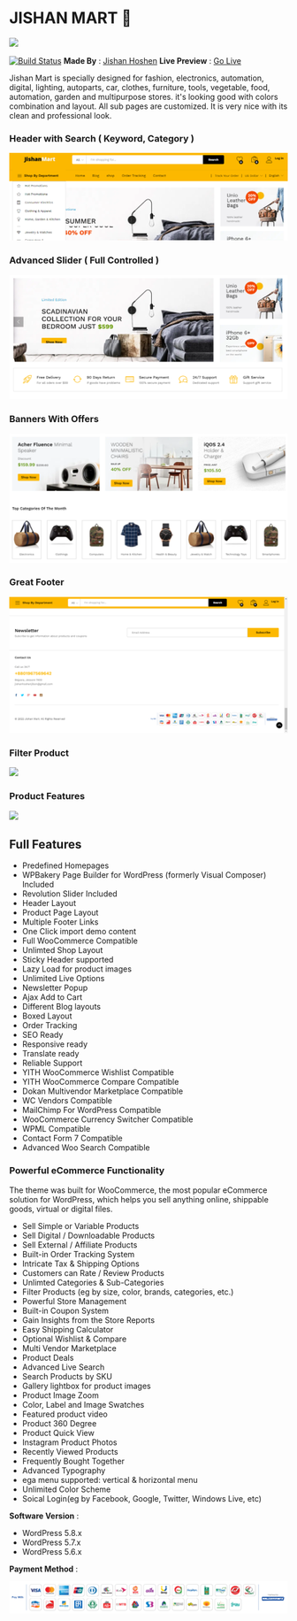# JISHAN MART 🛒

![](https://encrypted-tbn0.gstatic.com/images?q=tbn:ANd9GcTQobbmCtK6X2U3tuOakMVOsJ0NxxESpfkxrVqaOg0q1iGh0V0FiUMo&usqp=CAU)

[![Build Status](https://travis-ci.org/joemccann/dillinger.svg?branch=master)](https://travis-ci.org/joemccann/dillinger)
__Made By__ : [Jishan Hoshen](https://jishan.dream-creators.com/)
__Live Preview__ : [Go Live](https://jishanmart.dream-creators.com/)

Jishan Mart is specially designed for fashion, electronics, automation, digital, lighting, autoparts, car, clothes, furniture, tools, vegetable, food, automation, garden and multipurpose stores. it's looking good with colors combination and layout. All sub pages are customized. It is very nice with its clean and professional look.

### Header with Search ( Keyword, Category )
![](https://raw.githubusercontent.com/jishanhoshen/assets/main/FireShot%20Capture%20010%20-%20Jishan%20Mart%20-%20jisan.mrsojib.com.png)

### Advanced Slider ( Full Controlled ) 
![](https://raw.githubusercontent.com/jishanhoshen/assets/main/FireShot%20Capture%20006%20-%20Jishan%20Mart%20-%20jisan.mrsojib.com.png)

### Banners With Offers
![](https://raw.githubusercontent.com/jishanhoshen/assets/main/FireShot%20Capture%20011%20-%20Jishan%20Mart%20-%20jisan.mrsojib.com.png)

### Great Footer
![](https://raw.githubusercontent.com/jishanhoshen/assets/main/FireShot%20Capture%20012%20-%20Jishan%20Mart%20-%20jisan.mrsojib.com.png)

### Filter Product
![](https://raw.githubusercontent.com/jishanhoshen/assets/main/FireShot%20Capture%20015%20-%20Products%20%E2%80%93%20Jishan%20Mart%20-%20jisan.mrsojib.com.png)

### Product Features
![](https://raw.githubusercontent.com/jishanhoshen/assets/main/FireShot%20Capture%20013%20-%20Apple%20iPhone%20Retina%206s%20Plus%2064GB%20%E2%80%93%20Jishan%20Mart%20-%20jisan.mrsojib.com.png)

## Full Features

- Predefined Homepages
- WPBakery Page Builder for WordPress (formerly Visual Composer) Included
- Revolution Slider Included
- Header Layout
- Product Page Layout
- Multiple Footer Links
- One Click import demo content
- Full WooCommerce Compatible
- Unlimted Shop Layout
- Sticky Header supported
- Lazy Load for product images
- Unlimited Live Options
- Newsletter Popup
- Ajax Add to Cart
- Different Blog layouts
- Boxed Layout
- Order Tracking
- SEO Ready
- Responsive ready
- Translate ready
- Reliable Support
- YITH WooCommerce Wishlist Compatible
- YITH WooCommerce Compare Compatible
- Dokan Multivendor Marketplace Compatible
- WC Vendors Compatible
- MailChimp For WordPress Compatible
- WooCommerce Currency Switcher Compatible
- WPML Compatible
- Contact Form 7 Compatible
- Advanced Woo Search Compatible

### Powerful eCommerce Functionality
The theme was built for WooCommerce, the most popular eCommerce solution for WordPress, which helps you sell anything online, shippable goods, virtual or digital files.

- Sell Simple or Variable Products
- Sell Digital / Downloadable Products
- Sell External / Affiliate Products
- Built-in Order Tracking System
- Intricate Tax & Shipping Options
- Customers can Rate / Review Products
- Unlimted Categories & Sub-Categories
- Filter Products (eg by size, color, brands, categories, etc.)
- Powerful Store Management
- Built-in Coupon System
- Gain Insights from the Store Reports
- Easy Shipping Calculator
- Optional Wishlist & Compare
- Multi Vendor Marketplace
- Product Deals
- Advanced Live Search
- Search Products by SKU
- Gallery lightbox for product images
- Product Image Zoom
- Color, Label and Image Swatches
- Featured product video
- Product 360 Degree
- Product Quick View
- Instagram Product Photos
- Recently Viewed Products
- Frequently Bought Together
- Advanced Typography
- ega menu supported: vertical & horizontal menu
- Unlimited Color Scheme
- Soical Login(eg by Facebook, Google, Twitter, Windows Live, etc)


__Software Version__ :
- WordPress 5.8.x
- WordPress 5.7.x
- WordPress 5.6.x

__Payment Method__ : 

![](https://raw.githubusercontent.com/jishanhoshen/assets/main/SSLCommerz-Pay-With-logo-All-Size-01.png)
